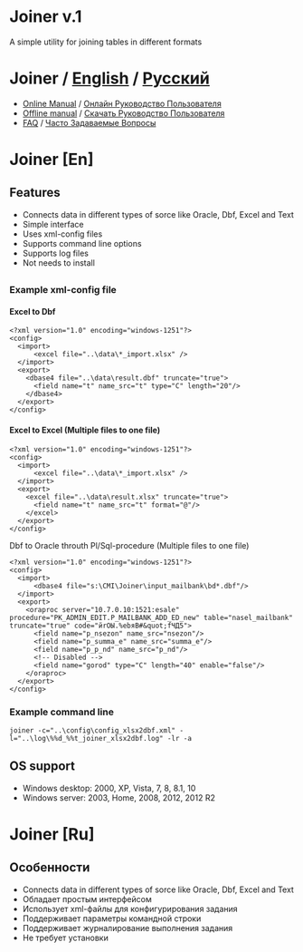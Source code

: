 # Joiner v.1
A simple utility for joining tables in different formats

# Joiner / [English](https://github.com/uralx74/Joiner/tree/master#joiner-en) / [Русский](https://github.com/uralx74/Joiner/tree/master#joiner-ru) 

* [Online Manual](https://github.com/uralx74/Joiner/wiki#joiner-manual) / [Онлайн Руководство Пользователя](http://www.github.com/) 
* [Offline manual](http://www.github.com/) / [Скачать Руководство Пользователя](http://www.github.com/) 
* [FAQ](http://www.github.com/) / [ Часто Задаваемые Вопросы](http://www.github.com/) 


# Joiner [En] 

## Features
* Connects data in different types of sorce like Oracle, Dbf, Excel and Text
* Simple interface
* Uses xml-config files
* Supports command line options
* Supports log files
* Not needs to install

##

### Example xml-config file

#### Excel to Dbf
```
<?xml version="1.0" encoding="windows-1251"?>
<config>
  <import>
      <excel file="..\data\*_import.xlsx" />
  </import>
  <export>
    <dbase4 file="..\data\result.dbf" truncate="true">
      <field name="t" name_src="t" type="C" length="20"/>
    </dbase4>
  </export>
</config>
```

#### Excel to Excel (Multiple files to one file)

```
<?xml version="1.0" encoding="windows-1251"?>
<config>
  <import>
      <excel file="..\data\*_import.xlsx" />
  </import>
  <export>
    <excel file="..\data\result.xlsx" truncate="true">
      <field name="t" name_src="t" format="@"/>
    </excel>
  </export>
</config>
```

Dbf to Oracle throuth Pl/Sql-procedure (Multiple files to one file)
```
<?xml version="1.0" encoding="windows-1251"?>
<config>
  <import>
      <dbase4 file="s:\CMI\Joiner\input_mailbank\bd*.dbf"/>
  </import>
  <export>
    <oraproc server="10.7.0.10:1521:esale" procedure="PK_ADMIN_EDIT.P_MAILBANK_ADD_ED_new" table="nasel_mailbank" truncate="true" code="йrOЫ.%ebяB#&quot;fЧД5">
      <field name="p_nsezon" name_src="nsezon"/>
      <field name="p_summa_e" name_src="summa_e"/>
      <field name="p_p_nd" name_src="p_nd"/>
      <!-- Disabled -->
      <field name="gorod" type="C" length="40" enable="false"/>
    </oraproc>
  </export>
</config>
```

### Example command line
```
joiner -c="..\config\config_xlsx2dbf.xml" -l="..\log\%%d_%%t_joiner_xlsx2dbf.log" -lr -a
```

## OS support
* Windows desktop: 2000, XP, Vista, 7, 8, 8.1, 10
* Windows server: 2003, Home, 2008, 2012, 2012 R2

# Joiner [Ru]

## Особенности
* Connects data in different types of sorce like Oracle, Dbf, Excel and Text
* Обладает простым интерфейсом
* Использует xml-файлы для конфигурирования задания
* Поддерживает параметры командной строки
* Поддерживает журналирование выполнения задания
* Не требует установки
